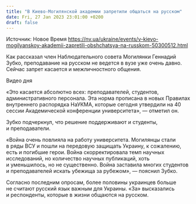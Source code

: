 ```yaml
---
title: "В Киево-Могилянской академии запретили общаться на русском"
date: Fri, 27 Jan 2023 23:01:00 +0200
draft: false
---
```

Источник: Новое Время https://nv.ua/ukraine/events/v-kievo-mogilyanskoy-akademii-zapretili-obshchatsya-na-russkom-50300512.html


 Как рассказал член Наблюдательного совета Могилянки Геннадий Зубко, преподавание на русском не ведется в вузе уже очень давно. Сейчас запрет касается и межличностного общения.

  Видео дня   

«Это касается абсолютно всех: преподавателей, студентов, административного персонала. Эта норма прописана в новых Правилах внутреннего распорядка НаУКМА, которые сегодня утвердили на 40 сессии Академической конференции университета», — отметил он.

Зубко подчеркнул, что решение поддерживают и студенты, и преподаватели.

«Война очень повлияла на работу университета. Могилянцы стали в ряды ВСУ и пошли на передовую защищать Украину, к сожалению, есть и погибшие герои. Война скорректировала темп научных исследований, но количество научных публикаций, хоть и уменьшилось, но не существенно. Война заставила многих студентов и преподавателей искать убежища за рубежом», — пояснил Зубко.

Согласно последним опросам, более половины украинцев больше не считают русский язык важным для Украины. «За» высказались и респонденты, которые в жизни общаются на русском.
